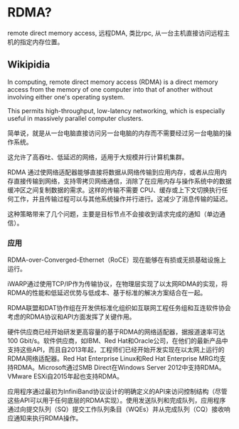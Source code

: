 # RDMA?

remote direct memory access, 远程DMA, 类比rpc, 从一台主机直接访问远程主机的指定内存位置。

## **Wikipidia**

In computing, remote direct memory access (RDMA) is a direct memory access from the memory of one computer into that of another without involving either one's operating system.

This permits high-throughput, low-latency networking, which is especially useful in massively parallel computer clusters. 

简单说，就是从一台电脑直接访问另一台电脑的内存而不需要经过另一台电脑的操作系统。

这允许了高吞吐、低延迟的网络，适用于大规模并行计算机集群。

RDMA 通过使网络适配器能够直接将数据从网络传输到应用内存，或者从应用内存直接传输到网络，支持零拷贝网络通信，消除了在应用内存与操作系统中的数据缓冲区之间复制数据的需求。这样的传输不需要 CPU、缓存或上下文切换执行任何工作，并且传输过程可以与其他系统操作并行进行。这减少了消息传输的延迟。

这种策略带来了几个问题，主要是目标节点不会接收到请求完成的通知（单边通信）。

### 应用

RDMA-over-Converged-Ethernet（RoCE）现在能够在有损或无损基础设施上运行。

iWARP通过使用TCP/IP作为传输协议，在物理层实现了以太网RDMA的实现，将RDMA的性能和低延迟优势与低成本、基于标准的解决方案结合在一起。

RDMA联盟和DAT协作组在开发供标准化组织如互联网工程任务组和互连软件协会考虑的RDMA协议和API方面发挥了关键作用。

硬件供应商已经开始研发更高容量的基于RDMA的网络适配器，据报道速率可达100 Gbit/s。软件供应商，如IBM、Red Hat和Oracle公司，在他们的最新产品中支持这些API，而且自2013年起，工程师们已经开始开发实现在以太网上运行的RDMA网络适配器。Red Hat Enterprise Linux和Red Hat Enterprise MRG均支持RDMA。Microsoft通过SMB Direct在Windows Server 2012中支持RDMA。VMware ESXi自2015年起也支持RDMA。

应用程序通过最初为InfiniBand协议设计的明确定义的API来访问控制结构（尽管这些API可以用于任何底层的RDMA实现）。使用发送队列和完成队列，应用程序通过向提交队列（SQ）提交工作队列条目（WQEs）并从完成队列（CQ）接收响应通知来执行RDMA操作。


